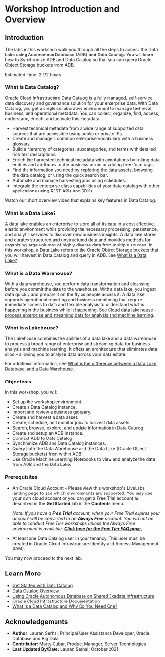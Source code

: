 # Workshop Introduction and Overview

## Introduction

The labs in this workshop walk you through all the steps to access the Data Lake using Autonomous Database (ADB) and Data Catalog. You will learn how to Synchronize ADB and Data Catalog so that you can query Oracle Object Storage buckets from ADB.

Estimated Time: 2 1/2 hours

### What is Data Catalog?
Oracle Cloud Infrastructure Data Catalog is a fully managed, self-service data discovery and governance solution for your enterprise data. With Data Catalog, you get a single collaborative environment to manage technical, business, and operational metadata. You can collect, organize, find, access, understand, enrich, and activate this metadata.

* Harvest technical metadata from a wide range of supported data sources that are accessible using public or private IPs.
* Create and manage a common enterprise vocabulary with a business glossary.
* Build a hierarchy of categories, subcategories, and terms with detailed rich text descriptions.
* Enrich the harvested technical metadata with annotations by linking data entities and attributes to the business terms or adding free-form tags.
* Find the information you need by exploring the data assets, browsing the data catalog, or using the quick search bar.
* Automate and manage harvesting jobs using schedules.
* Integrate the enterprise class capabilities of your data catalog with other applications using REST APIs and SDKs.

Watch our short overview video that explains key features in Data Catalog.

[](youtube:nY7mG2u6-Ew)

### What is a Data Lake?
A data lake enables an enterprise to store all of its data in a cost effective, elastic environment while providing the necessary processing, persistence, and analytic services to discover new business insights. A data lake stores and curates structured and unstructured data and provides methods for organizing large volumes of highly diverse data from multiple sources. In this workshop, a Data Lake refers to the Oracle Object Storage buckets that you will harvest in Data Catalog and query in ADB. See [What Is a Data Lake?](https://blogs.oracle.com/bigdata/post/what-is-a-data-lake).

### What is a Data Warehouse?
With a data warehouse, you perform data transformation and cleansing before you commit the data to the warehouse. With a data lake, you ingest data quickly and prepare it on the fly as people access it. A data lake supports operational reporting and business monitoring that require immediate access to data and flexible analysis to understand what is happening in the business while it happening. See [Cloud data lake house - process enterprise and streaming data for analysis and machine learning](https://docs.oracle.com/en/solutions/oci-curated-analysis/index.html#GUID-7FF7A024-5EB0-414B-A1A5-4718929DC7F2).

### What is a Lakehouse?
The Lakehouse combines the abilities of a data lake and a data warehouse to process a broad range of enterprise and streaming data for business analysis and machine learning. It offers an architecture that eliminates data silos – allowing you to analyze data across your data estate.

For additional information, see [What is the difference between a Data Lake, Database, and a Data Warehouse](https://www.oracle.com/a/ocom/docs/database/difference-between-data-lake-data-warehouse.pdf).

### Objectives

In this workshop, you will:
* Set up the workshop environment.
* Create a Data Catalog instance.
* Import and review a business glossary.
* Create and harvest a data asset.
* Create, schedule, and monitor jobs to harvest data assets.
* Search, browse, explore, and update information in Data Catalog.
* Create and setup an ADB instance.
* Connect ADB to Data Catalog.
* Synchronize ADB and Data Catalog instances.
* Query both the Data Warehouse and the Data Lake (Oracle Object Storage buckets) from within ADB.
* Use Oracle Machine Learning Notebooks to view and analyze the data from ADB and the Data Lake.

### Prerequisites

* An Oracle Cloud Account - Please view this workshop's LiveLabs landing page to see which environments are supported. You may use your own cloud account or you can get a Free Trial account as described in the **Get Started** lab in the **Contents** menu.

  *Note: If you have a **Free Trial** account, when your Free Trial expires your account will be converted to an **Always Free** account. You will not be able to conduct Free Tier workshops unless the Always Free environment is available. **[Click here for the Free Tier FAQ page.](https://www.oracle.com/cloud/free/faq.html)***

* At least one Data Catalog user in your tenancy. This user must be created in Oracle Cloud Infrastructure Identity and Access Management (IAM).

You may now proceed to the next lab.

## Learn More

* [Get Started with Data Catalog](https://docs.oracle.com/en-us/iaas/data-catalog/using/index.htm)
* [Data Catalog Overview](https://docs.oracle.com/en-us/iaas/data-catalog/using/overview.htm)
* [Using Oracle Autonomous Database on Shared Exadata Infrastructure](https://docs.oracle.com/en/cloud/paas/autonomous-database/adbsa/index.html)
* [Oracle Cloud Infrastructure Documentation](https://docs.cloud.oracle.com/en-us/iaas/Content/GSG/Concepts/baremetalintro.htm)
* [What Is a Data Catalog and Why Do You Need One?](https://www.oracle.com/big-data/what-is-a-data-catalog/)

## Acknowledgements
* **Author:** Lauran Serhal, Principal User Assistance Developer, Oracle Database and Big Data
* **Contributor:** Marty Gubar, Product Manager, Server Technologies    
* **Last Updated By/Date:** Lauran Serhal, October 2021
